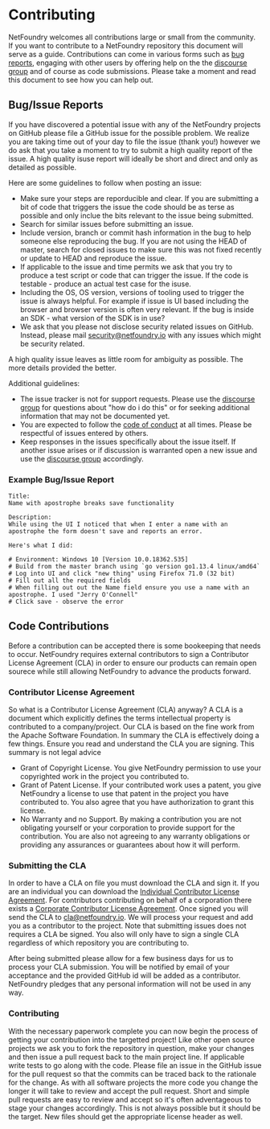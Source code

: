 # Contributing

NetFoundry welcomes all contributions large or small from the community. If you want to contribute to a NetFoundry
repository this document will serve as a guide. Contributions can come in various forms such as [bug reports](#example-bugissue-report),
engaging with other users by offering help on the the [discourse group](https://netfoundry.discourse.group/) and
of course as code submissions. Please take a moment and read this document to see how you can help out.

## Bug/Issue Reports

If you have discovered a potential issue with any of the NetFoundry projects on GitHub please file a GitHub issue for
the possible problem. We realize you are taking time out of your day to file the issue (thank you!) however we do ask
that you take a moment to try to submit a high quality report of the issue. A high quality isuse report will ideally be
short and direct and only as detailed as possible.

Here are some guidelines to follow when posting an issue:

* Make sure your steps are reporducible and clear. If you are submitting a bit of code that triggers the issue the code
  should be as terse as possible and only inclue the bits relevant to the issue being submitted.
* Search for similar issues before submitting an issue.
* Include version, branch or commit hash information in the bug to help someone else reproducing the bug. If you are not
  using the HEAD of master, search for closed issues to make sure this was not fixed recently or update to HEAD and
  reproduce the issue.
* If applicable to the issue and time permits we ask that you try to produce a test script or code that can trigger the
  issue. If the code is testable - produce an actual test case for the isuse.
* Including the OS, OS version, versions of tooling used to trigger the issue is always helpful. For example if issue is
  UI based including the browser and browser version is often very relevant. If the bug is inside an SDK - what version
  of the SDK is in use?
* We ask that you please not disclose security related issues on GitHub. Instead, please mail security@netfoundry.io
  with any issues which might be security related.

A high quality issue leaves as little room for ambiguity as possible. The more details provided the better.

Additional guidelines:

* The issue tracker is not for support requests. Please use the [discourse group](https://netfoundry.discourse.group/)
  for questions about "how do i do this" or for seeking additional information that may not be documented yet.
* You are expected to follow the [code of conduct](./CODE_OF_CONDUCT.md) at all times. Please be respectful of issues
  entered by others.
* Keep responses in the issues specifically about the issue itself. If another issue arises or if discussion is
  warranted open a new issue and use the [discourse group](https://netfoundry.discourse.group/) accordingly.

### Example Bug/Issue Report

    Title: 
    Name with apostrophe breaks save functionality

    Description:
    While using the UI I noticed that when I enter a name with an apostrophe the form doesn't save and reports an error.

    Here's what I did:

    # Environment: Windows 10 [Version 10.0.18362.535]
    # Build from the master branch using `go version go1.13.4 linux/amd64`
    # Log into UI and click "new thing" using Firefox 71.0 (32 bit)
    # Fill out all the required fields
    # When filling out out the Name field ensure you use a name with an apostrophe. I used "Jerry O'Connell"
    # Click save - observe the error

## Code Contributions

Before a contribution can be accepted there is some bookeeping that needs to occur. NetFoundry requires external
contributors to sign a Contributor License Agreement (CLA) in order to ensure our products can remain open sourece while
still allowing NetFoundry to advance the products forward.

### Contributor License Agreement

So what is a Contributor License Agreement (CLA) anyway? A CLA is a document which explicitly defines the terms
intellectual property is contributed to a company/project. Our CLA is based on the fine work from the Apache Software
Foundation. In summary the CLA is effectively doing a few things. Ensure you read and understand the CLA you are
signing. This summary is not legal advice

* Grant of Copyright License. You give NetFoundry permission to use your copyrighted work in the project you contributed
 to.
* Grant of Patent License. If your contributed work uses a patent, you give NetFoundry a license to use that patent in
  the project you have contributed to. You also agree that you have authorization to grant this license.
* No Warranty and no Support. By making a contribution you are not obligating yourself or your corporation to
  provide support for the contribution. You are also not agreeing to any warranty obligations or providing any
  assurances or guarantees about how it will perform.

### Submitting the CLA

In order to have a CLA on file you must download the CLA and sign it. If you are an individual you can download the 
[Individual Contributor License Agreement](./NetFoundry-ICLA.pdf). For contributors contributing on behalf of a corporation 
there exists a [Corporate Contributor License Agreement](./NetFoundry-CCLA.pdf). Once signed you will send the CLA to
[cla@netfoundry.io](mailto:cla@netfoundry.io). We will process your request and add you as a contributor to the project.
Note that submitting issues does not requires a CLA be signed.  You also will only have to sign a single CLA regardless
of which repository you are contributing to.

After being submitted please allow for a few business days for us to process your CLA submission. You will be notified
by email of your acceptance and the provided GitHub id will be added as a contributor. NetFoundry pledges that any personal information will not be used in any way.

### Contributing

With the necessary paperwork complete you can now begin the process of getting your contribution into the targetted
project! Like other open source projects we ask you to fork the repository in question, make your changes and then issue
a pull request back to the main project line. If applicable write tests to go along with the code. Please file an issue
in the GitHub issue for the pull request so that the commits can be traced back to the rationale for the change. As with
all software projects the more code you change the longer it will take to review and accept the pull request. Short and
simple pull requests are easy to review and accept so it's often adventageous to stage your changes accordingly. This is
not always possible but it should be the target. New files should get the appropriate license header as well.
